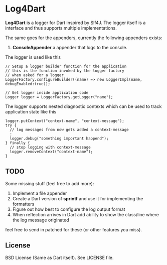 Log4Dart
========
**Log4Dart** is a logger for Dart inspired by Slf4J. The logger itself
is a interface and thus supports multiple implementations.

The same goes for the appenders, currently the following appenders
exists:

  1. **ConsoleAppender** a appender that logs to the console.

The logger is used like this

```
// Setup a logger builder function for the application
// this is the function invoked by the logger factory
// when asked for a logger
LoggerFactory.configureBuilder((name) => new LoggerImpl(name, debugEnabled:true)); 

// Get logger inside application code
Logger logger = LoggerFactory.getLogger("name");
```

The logger supports nested diagnostic contexts which can be used to
track application state like this

```
logger.putContext("context-name", "context-message");
try {
  // log messages from now gets added a context-message
  :
  logger.debug("something important happend");
} finally {
  // stop logging with context-message
  logger.removeContext("context-name");
}
```

TODO
----
Some missing stuff (feel free to add more):

  1. Implement a file appender
  1. Create a Dart version of **sprintf** and use it for implementing the formatters 
  1. Figure out how best to configure the log output format
  1. When reflection arrives in Dart add ability to show the class/line where the log message originated

feel free to send in patched for these (or other features you miss).

License
-------
BSD License (Same as Dart itself). See LICENSE file.  

